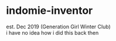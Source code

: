 # indomie-inventor
est. Dec 2019 (Generation Girl Winter Club)
<br>i have no idea how i did this back then
